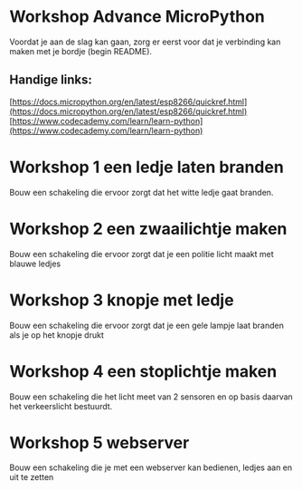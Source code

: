 # Workshop Advance MicroPython

Voordat je aan de slag kan gaan, zorg er eerst voor dat je verbinding kan maken met je bordje (begin README).

## Handige links:

[https://docs.micropython.org/en/latest/esp8266/quickref.html](https://docs.micropython.org/en/latest/esp8266/quickref.html)
[https://www.codecademy.com/learn/learn-python](https://www.codecademy.com/learn/learn-python)

# Workshop 1 een ledje laten branden
Bouw een schakeling die ervoor zorgt dat het witte ledje gaat branden.

# Workshop 2 een zwaailichtje maken
Bouw een schakeling die ervoor zorgt dat je een politie licht maakt met blauwe ledjes

# Workshop 3 knopje met ledje
Bouw een schakeling die ervoor zorgt dat je een gele lampje laat branden als je op het knopje drukt

# Workshop 4 een stoplichtje maken
Bouw een schakeling die het licht meet van 2 sensoren en op basis daarvan het verkeerslicht bestuurdt.

# Workshop 5 webserver
Bouw een schakeling die je met een webserver kan bedienen, ledjes aan en uit te zetten
